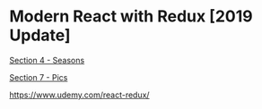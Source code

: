 # Modern React with Redux [2019 Update]

[Section 4 - Seasons](https://github.com/adrianblade/modern-react-with-redux-2019/tree/master/seasons)

[Section 7 - Pics](https://github.com/adrianblade/modern-react-with-redux-2019/tree/master/pics)


https://www.udemy.com/react-redux/

